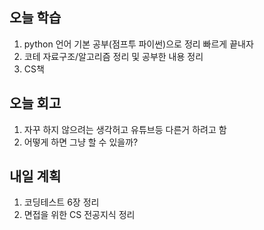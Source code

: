 ## 오늘 학습
1. python 언어 기본 공부(점프투 파이썬)으로 정리 빠르게 끝내자
2. 코테 자료구조/알고리즘 정리 및 공부한 내용 정리
3. CS책 

## 오늘 회고
1. 자꾸 하지 않으려는 생각허고 유튜브등 다른거 하려고 함
2. 어떻게 하면 그냥 할 수 있을까?

## 내일 계획
1. 코딩테스트 6장 정리
2. 면접을 위한 CS 전공지식 정리
